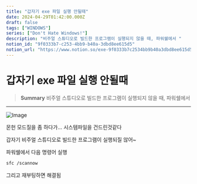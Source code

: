 ```yaml
---
title: "갑자기 exe 파일 실행 안될때"
date: 2024-04-29T01:42:00.000Z
draft: false
tags: ["WINDOWS"]
series: ["Don't Hate Windows!"]
description: "비주얼 스튜디오로 빌드한 프로그램이 실행되지 않을 때, 파워쉘에서 "
notion_id: "9f0333b7-c253-4bb9-b40a-3dbd8ee615d5"
notion_url: "https://www.notion.so/exe-9f0333b7c2534bb9b40a3dbd8ee615d5"
---
```


# 갑자기 exe 파일 실행 안될때

> **Summary**
> 비주얼 스튜디오로 빌드한 프로그램이 실행되지 않을 때, 파워쉘에서 

---

![Image](https://prod-files-secure.s3.us-west-2.amazonaws.com/09ccd4d5-876c-4bba-bbdf-cc77a0a11257/523cb8fd-70e6-4120-aba6-a831a254dd5f/Untitled.png?X-Amz-Algorithm=AWS4-HMAC-SHA256&X-Amz-Content-Sha256=UNSIGNED-PAYLOAD&X-Amz-Credential=ASIAZI2LB46674MZHPQO%2F20250724%2Fus-west-2%2Fs3%2Faws4_request&X-Amz-Date=20250724T115730Z&X-Amz-Expires=3600&X-Amz-Security-Token=IQoJb3JpZ2luX2VjEAMaCXVzLXdlc3QtMiJGMEQCICg%2B%2FdI%2BMiN9N6kLmvvO%2BrCXIsMebgRulyFvI8RNKDYeAiBxK0qOtjVjc7fN8Xn0%2Fm73%2FdWeb1DIrg7vNLtuxOAcDyr%2FAwgsEAAaDDYzNzQyMzE4MzgwNSIMphzvIH4Fu2Ua4l6eKtwDPnIZps%2BxRMFnNtH9bYAsKHCT7SbnW4CXLj3ZM8uT%2Fa3xID8gCoAsqFKjKiqdgvuyCpVDRHipZZlqDtCyqxzZmGrhLUmLJ7r4B9V6dHpNspUM%2FyL5iaxsddq7jXV1Zh05iwllXDRk3tp5F1FB7IwKuU3lh%2FiOBXQNyyeQxuKu6ipVthnIAwaxjqlkUb9ZHQdWjNhDeMAvfxUFHYYskMG%2Fo4WZs7tpPLONokL52uv%2FxkTLMMv%2BdZmDfVOQnaMJdLRXjHrF%2FTNIKXRlfBSB0U%2F9eGu126MqpWKafU6aucAG34pDfmCgIzqQQ29%2BLEWx2ysOLGp5r8hnaSxfzxGH%2F5S%2FKBzjdoGEa2zvKOZ%2BKOYnvggEzbAnBNPTN9PiGM%2BWuJ6HOKO5MaZ%2BTOz%2B9Jvu1cuyXmq2CX7aZr3NxHUqAYhkpItBWT5HKFJBDmuu5ZshHINMJujbDxbk7TYSXEmbVPB4BF9uRF3%2BxJWcN61IdvtkrTBrDb7hcsfWzBio00tTpfLEY75Tt1x9Jtnlg0Qr2v0H4tvkQYSHTYMSpWr%2BQdAabJ1YqTHyPV83NAP6duI0M8VVgms7CVs%2B7bp750GNrErVaEgywcOnFdEWlEJKW31Ghj%2FYdh618ODeF%2F0brdIwrpuIxAY6pgH7HZ3yEkh%2FvtFhn6VPPXYdKBjj%2B6Lk137oTYuCkucQDd7IcZ2CyD2tCepUWhVq4aq3dvTvpiIa44dUz7NFDZ1Cs6GXPD2N%2B5K8m%2FhR988LlrUfHbDDmHCVWRmZLzmmO3CTYe%2BuY7Qv2DdsxR2zXmngbVKUWgWRhvAQCvwvDc%2Frna5NlWzPVymTLnZ1I7tnie00haHpkZd%2BszRkP%2F5uGkhJAIw3euDl&X-Amz-Signature=674c6375c8c36cd203085c9a5a8694e8858e8cde5ef9cf23cb4203a1f01e6d85&X-Amz-SignedHeaders=host&x-amz-checksum-mode=ENABLED&x-id=GetObject)

몬헌 모드질을 좀 하다가… 시스템파일을 건드린것같다

갑자기 비주얼 스튜디오로 빌드한 프로그램이 실행되질 않어~


파워쉘에서 다음 명령어 실행

```latex
sfc /scannow
```

그리고 재부팅하면 해결됨

